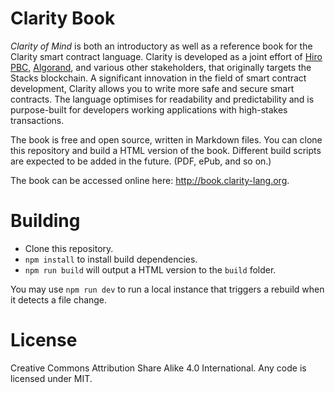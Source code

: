 # Clarity Book

_Clarity of Mind_ is both an introductory as well as a reference book for the
Clarity smart contract language. Clarity is developed as a joint effort of
[Hiro PBC](https://hiro.so), [Algorand](http://algorand.com), and various other
stakeholders, that originally targets the Stacks blockchain. A significant
innovation in the field of smart contract development, Clarity allows you to
write more safe and secure smart contracts. The language optimises for
readability and predictability and is purpose-built for developers working
applications with high-stakes transactions.

The book is free and open source, written in Markdown files. You can clone this
repository and build a HTML version of the book. Different build scripts are
expected to be added in the future. (PDF, ePub, and so on.)

The book can be accessed online here: http://book.clarity-lang.org.

# Building

- Clone this repository.
- `npm install` to install build dependencies.
- `npm run build` will output a HTML version to the `build` folder.

You may use `npm run dev` to run a local instance that triggers a rebuild when
it detects a file change.

# License

Creative Commons Attribution Share Alike 4.0 International. Any code is licensed
under MIT.
